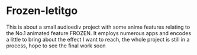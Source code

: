 Frozen-letitgo
==============
This is about a small audioediv project with some anime features relating to the No.1 animated feature FROZEN. It employs numerous apps and encodes a little to bring about the effect I want to reach, the whole project is still in a process, hope to see the final work soon 
